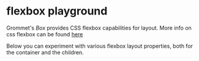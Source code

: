# flexbox playground

Grommet's *Box* provides CSS flexbox capabilities for layout. More info on css flexbox can be found [here](https://css-tricks.com/snippets/css/a-guide-to-flexbox/)

Below you can experiment with various flexbox layout properties, both for the container and the children.




<flexbox />
